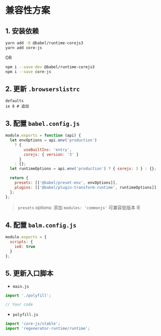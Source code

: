 # 兼容性方案

## 1. 安装依赖

```sh
yarn add -D @babel/runtime-corejs3
yarn add core-js
```

OR

```sh
npm i --save-dev @babel/runtime-corejs3
npm i --save core-js
```

## 2. 更新 `.browserslistrc`

```
defaults
ie 8 # 追加
```

## 3. 配置 `babel.config.js`

```js
module.exports = function (api) {
  let envOptions = api.env('production')
    ? {
        useBuiltIns: 'entry',
        corejs: { version: '3' }
      }
    : {};
  let runtimeOptions = api.env('production') ? { corejs: 3 } : {};

  return {
    presets: [['@babel/preset-env', envOptions]],
    plugins: [['@babel/plugin-transform-runtime', runtimeOptions]]
  };
};
```

> `presets` options: 添加 `modules: 'commonjs'` 可兼容低版本 IE

## 4. 配置 `balm.config.js`

```js
module.exports = {
  scripts: {
    ie8: true
  }
};
```

## 5. 更新入口脚本

- `main.js`

```js
import './polyfill';

// Your code
```

- `polyfill.js`

```js
import 'core-js/stable';
import 'regenerator-runtime/runtime';
```
